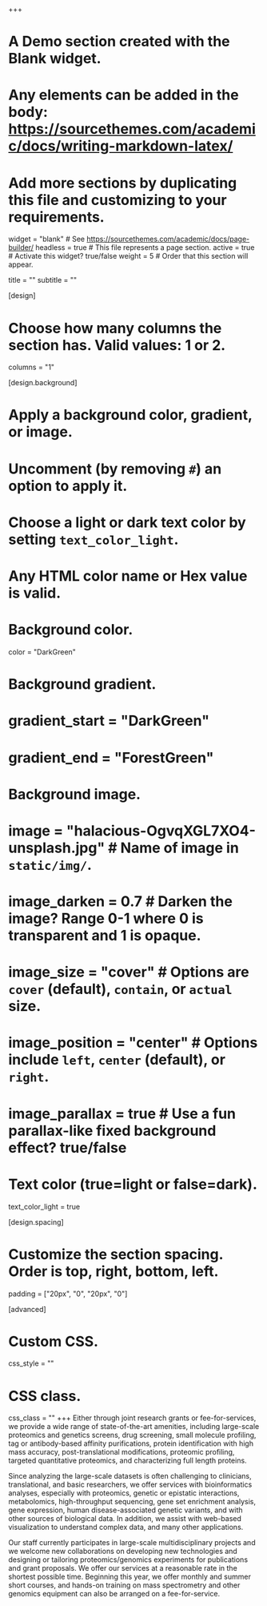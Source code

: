 +++
# A Demo section created with the Blank widget.
# Any elements can be added in the body: https://sourcethemes.com/academic/docs/writing-markdown-latex/
# Add more sections by duplicating this file and customizing to your requirements.

widget = "blank"  # See https://sourcethemes.com/academic/docs/page-builder/
headless = true  # This file represents a page section.
active = true  # Activate this widget? true/false
weight = 5  # Order that this section will appear.

title = ""
subtitle = ""

[design]
  # Choose how many columns the section has. Valid values: 1 or 2.
  columns = "1"

[design.background]
  # Apply a background color, gradient, or image.
  #   Uncomment (by removing `#`) an option to apply it.
  #   Choose a light or dark text color by setting `text_color_light`.
  #   Any HTML color name or Hex value is valid.

  # Background color.
   color = "DarkGreen"
  
  # Background gradient.
  # gradient_start = "DarkGreen"
  # gradient_end = "ForestGreen"
  
  # Background image.
  # image = "halacious-OgvqXGL7XO4-unsplash.jpg"  # Name of image in `static/img/`.
  # image_darken = 0.7  # Darken the image? Range 0-1 where 0 is transparent and 1 is opaque.
  # image_size = "cover"  #  Options are `cover` (default), `contain`, or `actual` size.
  # image_position = "center"  # Options include `left`, `center` (default), or `right`.
  # image_parallax = true  # Use a fun parallax-like fixed background effect? true/false

  # Text color (true=light or false=dark).
  text_color_light = true

[design.spacing]
  # Customize the section spacing. Order is top, right, bottom, left.
  padding = ["20px", "0", "20px", "0"]

[advanced]
 # Custom CSS. 
 css_style = ""
 
 # CSS class.
 css_class = ""
+++
Either through joint research grants or fee-for-services, we provide a wide range of state-of-the-art amenities, including large-scale proteomics and genetics screens, drug screening, small molecule profiling, tag or antibody-based affinity purifications, protein identification with high mass accuracy, post-translational modifications, proteomic profiling, targeted quantitative proteomics, and characterizing full length proteins.

Since analyzing the large-scale datasets is often challenging to clinicians, translational, and basic researchers, we offer services with bioinformatics analyses, especially with proteomics, genetic or epistatic interactions, metabolomics, high-throughput sequencing, gene set enrichment analysis, gene expression, human disease-associated genetic variants, and with other sources of biological data. In addition, we assist with web-based visualization to understand complex data, and many other applications.

Our staff currently participates in large-scale multidisciplinary projects and we welcome new collaborations on developing new technologies and designing or tailoring proteomics/genomics experiments for publications and grant proposals. We offer our services at a reasonable rate in the shortest possible time. Beginning this year, we offer monthly and summer short courses, and hands-on training on mass spectrometry and other genomics equipment can also be arranged on a fee-for-service.